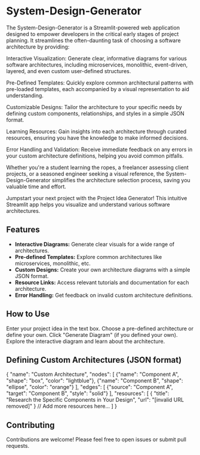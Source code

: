 # System-Design-Generator
The System-Design-Generator is a Streamlit-powered web application designed to empower developers in the critical early stages of project planning. It streamlines the often-daunting task of choosing a software architecture by providing:

Interactive Visualization: Generate clear, informative diagrams for various software architectures, including microservices, monolithic, event-driven, layered, and even custom user-defined structures.

Pre-Defined Templates: Quickly explore common architectural patterns with pre-loaded templates, each accompanied by a visual representation to aid understanding.

Customizable Designs:  Tailor the architecture to your specific needs by defining custom components, relationships, and styles in a simple JSON format.

Learning Resources: Gain insights into each architecture through curated resources, ensuring you have the knowledge to make informed decisions.

Error Handling and Validation:  Receive immediate feedback on any errors in your custom architecture definitions, helping you avoid common pitfalls.

Whether you're a student learning the ropes, a freelancer assessing client projects, or a seasoned engineer seeking a visual reference, the System-Design-Generator simplifies the architecture selection process, saving you valuable time and effort.

Jumpstart your next project with the Project Idea Generator! This intuitive Streamlit app helps you visualize and understand various software architectures.

## Features

- **Interactive Diagrams:** Generate clear visuals for a wide range of architectures.
- **Pre-defined Templates:** Explore common architectures like microservices, monolithic, etc.
- **Custom Designs:** Create your own architecture diagrams with a simple JSON format.
- **Resource Links:** Access relevant tutorials and documentation for each architecture.
- **Error Handling:** Get feedback on invalid custom architecture definitions.

## How to Use
Enter your project idea in the text box.
Choose a pre-defined architecture or define your own.
Click "Generate Diagram" (if you defined your own).
Explore the interactive diagram and learn about the architecture.

## Defining Custom Architectures (JSON format)
{
    "name": "Custom Architecture",
    "nodes": [
        {"name": "Component A", "shape": "box", "color": "lightblue"},
        {"name": "Component B", "shape": "ellipse", "color": "orange"}
    ],
    "edges": [
        {"source": "Component A", "target": "Component B", "style": "solid"}
    ],
    "resources": [
        {
            "title": "Research the Specific Components in Your Design",
            "url": "[invalid URL removed]" 
        }
        // Add more resources here...
    ]
}

## Contributing
Contributions are welcome! Please feel free to open issues or submit pull requests.

